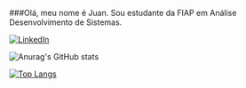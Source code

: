 ###Olá, meu nome é Juan. Sou estudante da FIAP em Análise Desenvolvimento de Sistemas.

[![LinkedIn](https://img.shields.io/badge/LinkedIn-0077B5?style=for-the-badge&logo=linkedin&logoColor=white)](https://www.linkedin.com/in/juan-godoy-316240261/)

![Anurag's GitHub stats](https://github-readme-stats.vercel.app/api?username=Jixatos&show_icons=true&theme=midnight-purple)

[![Top Langs](https://github-readme-stats.vercel.app/api/top-langs/?username=jixatos&layout=compact)](https://github.com/jixatos/github-readme-stats)


